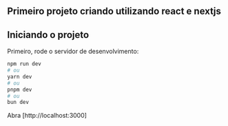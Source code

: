 ## Primeiro projeto criando utilizando react e nextjs

## Iniciando o projeto

Primeiro, rode o servidor de desenvolvimento:

```bash
npm run dev
# ou
yarn dev
# ou
pnpm dev
# ou
bun dev
```

Abra [http://localhost:3000]